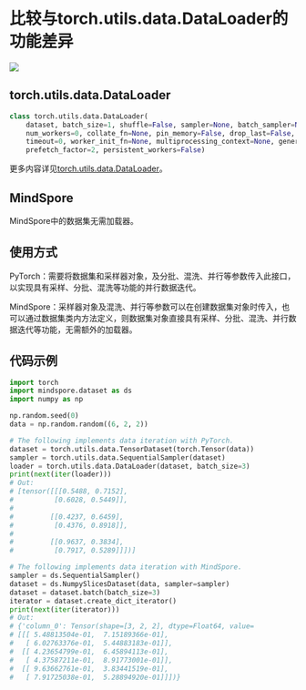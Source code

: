 # 比较与torch.utils.data.DataLoader的功能差异

<a href="https://gitee.com/mindspore/docs/blob/master/docs/mindspore/source_zh_cn/note/api_mapping/pytorch_diff/DataLoader.md" target="_blank"><img src="https://mindspore-website.obs.cn-north-4.myhuaweicloud.com/website-images/master/resource/_static/logo_source.png"></a>

## torch.utils.data.DataLoader

```python
class torch.utils.data.DataLoader(
    dataset, batch_size=1, shuffle=False, sampler=None, batch_sampler=None,
    num_workers=0, collate_fn=None, pin_memory=False, drop_last=False,
    timeout=0, worker_init_fn=None, multiprocessing_context=None, generator=None, *,
    prefetch_factor=2, persistent_workers=False)
```

更多内容详见[torch.utils.data.DataLoader](https://pytorch.org/docs/1.8.1/data.html#torch.utils.data.DataLoader)。

## MindSpore

MindSpore中的数据集无需加载器。

## 使用方式

PyTorch：需要将数据集和采样器对象，及分批、混洗、并行等参数传入此接口，以实现具有采样、分批、混洗等功能的并行数据迭代。

MindSpore：采样器对象及混洗、并行等参数可以在创建数据集对象时传入，也可以通过数据集类内方法定义，则数据集对象直接具有采样、分批、混洗、并行数据迭代等功能，无需额外的加载器。

## 代码示例

```python
import torch
import mindspore.dataset as ds
import numpy as np

np.random.seed(0)
data = np.random.random((6, 2, 2))

# The following implements data iteration with PyTorch.
dataset = torch.utils.data.TensorDataset(torch.Tensor(data))
sampler = torch.utils.data.SequentialSampler(dataset)
loader = torch.utils.data.DataLoader(dataset, batch_size=3)
print(next(iter(loader)))
# Out:
# [tensor([[[0.5488, 0.7152],
#          [0.6028, 0.5449]],
#
#         [[0.4237, 0.6459],
#          [0.4376, 0.8918]],
#
#         [[0.9637, 0.3834],
#          [0.7917, 0.5289]]])]

# The following implements data iteration with MindSpore.
sampler = ds.SequentialSampler()
dataset = ds.NumpySlicesDataset(data, sampler=sampler)
dataset = dataset.batch(batch_size=3)
iterator = dataset.create_dict_iterator()
print(next(iter(iterator)))
# Out:
# {'column_0': Tensor(shape=[3, 2, 2], dtype=Float64, value=
# [[[ 5.48813504e-01,  7.15189366e-01],
#   [ 6.02763376e-01,  5.44883183e-01]],
#  [[ 4.23654799e-01,  6.45894113e-01],
#   [ 4.37587211e-01,  8.91773001e-01]],
#  [[ 9.63662761e-01,  3.83441519e-01],
#   [ 7.91725038e-01,  5.28894920e-01]]])}
```
